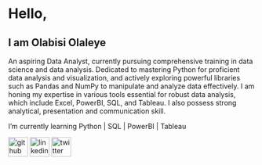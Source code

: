 # Hello, 
## I am Olabisi Olaleye

An aspiring Data Analyst, currently pursuing comprehensive training in data science and data analysis. Dedicated to mastering Python for proficient data analysis and visualization, and actively exploring powerful libraries such as Pandas and NumPy to manipulate and analyze data effectively. I am honing my expertise in various tools essential for robust data analysis, which include Excel, PowerBI, SQL, and Tableau. I also possess strong analytical, presentation and communication skill.

I’m currently learning Python | SQL | PowerBI | Tableau 


[<img src='https://cdn.jsdelivr.net/npm/simple-icons@3.0.1/icons/github.svg' alt='github' height='40'>](https://github.com/https://github.com/bisi-leye)  [<img src='https://cdn.jsdelivr.net/npm/simple-icons@3.0.1/icons/linkedin.svg' alt='linkedin' height='40'>](https://www.linkedin.com/in/https://www.linkedin.com/in/olabisiolaleye/)  [<img src='https://cdn.jsdelivr.net/npm/simple-icons@3.0.1/icons/twitter.svg' alt='twitter' height='40'>](https://twitter.com/ola_tohleye)  

